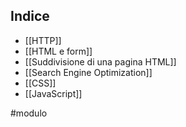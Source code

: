 ## Indice

* [[HTTP]]
* [[HTML e form]]
* [[Suddivisione di una pagina HTML]]
* [[Search Engine Optimization]]
* [[CSS]]
* [[JavaScript]]

#modulo